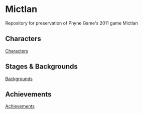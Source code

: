 # Mictlan
Repository for preservation of Phyne Game's 2011 game Mictlan

## Characters
[Characters](https://github.com/ArturoNereu/Mictlan/wiki/Characters)

## Stages & Backgrounds
[Backgrounds](https://github.com/ArturoNereu/Mictlan/wiki/Stages-&-Backgrounds)

## Achievements
[Achievements](https://github.com/ArturoNereu/Mictlan/wiki/Achievements)


